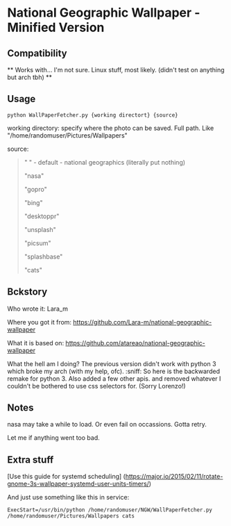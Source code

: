 # National Geographic Wallpaper - Minified Version


## Compatibility

** Works with... I'm not sure. Linux stuff, most likely. (didn't test on anything but arch tbh) **

## Usage

` python WallPaperFetcher.py {working directort} {source} `

working directory: specify where the photo can be saved. Full path. Like "/home/randomuser/Pictures/Wallpapers"

source: 
> " " - default - national geographics (literally put nothing)
>
> "nasa"
>
> "gopro"
>
> "bing"
>
> "desktoppr"
>
> "unsplash"
>
> "picsum"
>
> "splashbase"
>
> "cats"



## Bckstory

Who wrote it: Lara_m 

Where you got it from: https://github.com/Lara-m/national-geographic-wallpaper

What it is based on: https://github.com/atareao/national-geographic-wallpaper

What the hell am I doing? The previous version didn't work with python 3 which broke my arch (with my help, ofc). :sniff: So here is the backwarded remake for python 3. Also added a few other apis. and removed whatever I couldn't be bothered to use css selectors for. (Sorry Lorenzo!)

## Notes

nasa may take a while to load. Or even fail on occassions. Gotta retry.

Let me if anything went too bad.

## Extra stuff

[Use this guide for systemd scheduling]
(https://major.io/2015/02/11/rotate-gnome-3s-wallpaper-systemd-user-units-timers/)

And just use something like this in service:

` ExecStart=/usr/bin/python /home/randomuser/NGW/WallPaperFetcher.py /home/randomuser/Pictures/Wallpapers cats `
